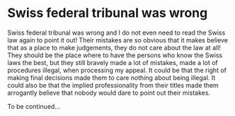 # Swiss federal tribunal was wrong
Swiss federal tribunal was wrong and I do not even need to read the Swiss law again to point it out! Their mistakes are so obvious that it makes believe that as a place to make judgements, they do not care about the law at all! They should be the place where to have the persons who know the Swiss laws the best, but they still bravely made a lot of mistakes, made a lot of procedures illegal, when processing my appeal. It could be that the right of making final decisions made them to care nothing about being illegal. It could also be that the implied professionality from their titles made them arrogantly believe that nobody would dare to point out their mistakes.

To be continued...

